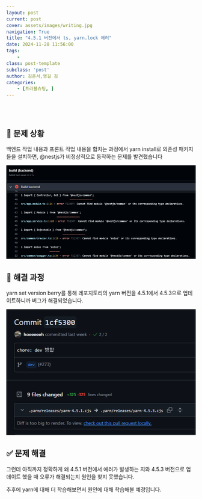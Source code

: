 ```yaml
---
layout: post
current: post
cover: assets/images/writing.jpg
navigation: True
title: "4.5.1 버전에서 ts, yarn.lock 에러"
date: 2024-11-28 11:56:00
tags:
    - 
class: post-template
subclass: 'post'
author: 김준서,영길 김
categories:
    - [트러블슈팅, ]
---
```

<br><br>

## 🚨 문제 상황


백엔드 작업 내용과 프론트 작업 내용을 합치는 과정에서 yarn install로 의존성 패키지들을 설치하면, @nestjs가 비정상적으로 동작하는 문제를 발견했습니다


![0](/upload/2024-11-28-4.5.1_버전에서_ts,_yarn.lock_에러.md/0.png)


## 🏃 해결 과정


yarn set version berry를 통해 레포지토리의 yarn 버전을 4.5.1에서 4.5.3으로 업데이트하니까 버그가 해결되었습니다.


![1](/upload/2024-11-28-4.5.1_버전에서_ts,_yarn.lock_에러.md/1.png)


## ✅ 문제 해결


그런데 아직까지 정확하게 왜 4.5.1 버전에서 에러가 발생하는 지와 4.5.3 버전으로 업데이트 했을 때 오류가 해결되는지 원인을 찾지 못했습니다.


추후에 yarn에 대해 더 학습해보면서 원인에 대해 학습해볼 예정입니다.

